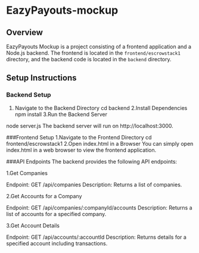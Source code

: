# EazyPayouts-mockup
## Overview

EazyPayouts Mockup is a project consisting of a frontend application and a Node.js backend. The frontend is located in the `frontend/escrowstack1` directory, and the backend code is located in the `backend` directory.

## Setup Instructions

### Backend Setup

1. Navigate to the Backend Directory
   cd backend
2.Install Dependencies
  npm install
3.Run the Backend Server

node server.js
The backend server will run on http://localhost:3000.

###Frontend Setup
1.Navigate to the Frontend Directory
cd frontend/escrowstack1
2.Open index.html in a Browser
You can simply open index.html in a web browser to view the frontend application.

###API Endpoints
The backend provides the following API endpoints:

1.Get Companies

Endpoint: GET /api/companies
Description: Returns a list of companies.

2.Get Accounts for a Company

Endpoint: GET /api/companies/:companyId/accounts
Description: Returns a list of accounts for a specified company.

3.Get Account Details

Endpoint: GET /api/accounts/:accountId
Description: Returns details for a specified account including transactions.
